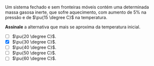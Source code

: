 Um sistema fechado e sem fronteiras móveis contém uma determinada massa gasosa inerte, que sofre aquecimento, com aumento de $5\%$ na pressão e de $\pu{15 \degree C}$ na temperatura.

**Assinale** a alternativa que mais se aproxima da temperatura inicial.

- [ ] $\pu{20 \degree C}$.
- [x] $\pu{30 \degree C}$.
- [ ] $\pu{40 \degree C}$.
- [ ] $\pu{50 \degree C}$.
- [ ] $\pu{60 \degree C}$.   
